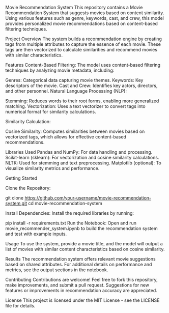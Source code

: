 Movie Recommendation System
This repository contains a Movie Recommendation System that suggests movies based on content similarity. Using various features such as genre, keywords, cast, and crew, this model provides personalized movie recommendations based on content-based filtering techniques.

Project Overview
The system builds a recommendation engine by creating tags from multiple attributes to capture the essence of each movie. These tags are then vectorized to calculate similarities and recommend movies with similar characteristics.

Features
Content-Based Filtering: The model uses content-based filtering techniques by analyzing movie metadata, including:

Genres: Categorical data capturing movie themes.
Keywords: Key descriptors of the movie.
Cast and Crew: Identifies key actors, directors, and other personnel.
Natural Language Processing (NLP):

Stemming: Reduces words to their root forms, enabling more generalized matching.
Vectorization: Uses a text vectorizer to convert tags into numerical format for similarity calculations.

Similarity Calculation:

Cosine Similarity: Computes similarities between movies based on vectorized tags, which allows for effective content-based recommendations.

Libraries Used
Pandas and NumPy: For data handling and processing.
Scikit-learn (sklearn): For vectorization and cosine similarity calculations.
NLTK: Used for stemming and text preprocessing.
Matplotlib (optional): To visualize similarity metrics and performance.

Getting Started

Clone the Repository:

git clone https://github.com/your-username/movie-recommendation-system.git
cd movie-recommendation-system

Install Dependencies: Install the required libraries by running:

pip install -r requirements.txt
Run the Notebook: Open and run movie_recommender_system.ipynb to build the recommendation system and test with example inputs.

Usage
To use the system, provide a movie title, and the model will output a list of movies with similar content characteristics based on cosine similarity.

Results
The recommendation system offers relevant movie suggestions based on shared attributes. For additional details on performance and metrics, see the output sections in the notebook.

Contributing
Contributions are welcome! Feel free to fork this repository, make improvements, and submit a pull request. Suggestions for new features or improvements in recommendation accuracy are appreciated.

License
This project is licensed under the MIT License - see the LICENSE file for details.

